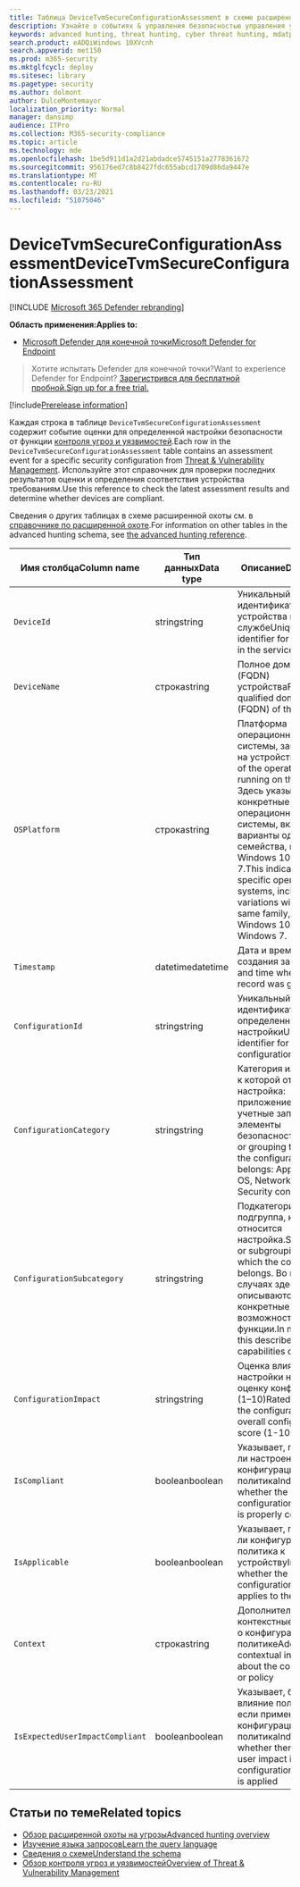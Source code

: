 ```yaml
---
title: Таблица DeviceTvmSecureConfigurationAssessment в схеме расширенной охоты
description: Узнайте о событиях & управления безопасностью управления угрозами в таблице DeviceTvmSecureConfigurationAssessment схемы advanced hunting. Эти события предоставляют сведения о устройстве, а также сведения о конфигурации безопасности, влияние и соответствие требованиям.
keywords: advanced hunting, threat hunting, cyber threat hunting, mdatp, microsoft defender atp, wdatp search, query, telemetry, schema reference, kusto, table, column, data type, description, threat & vulnerability management, TVM, device management, security configuration, DeviceTvmSecureConfigurationAssessment
search.product: eADQiWindows 10XVcnh
search.appverid: met150
ms.prod: m365-security
ms.mktglfcycl: deploy
ms.sitesec: library
ms.pagetype: security
ms.author: dolmont
author: DulceMontemayor
localization_priority: Normal
manager: dansimp
audience: ITPro
ms.collection: M365-security-compliance
ms.topic: article
ms.technology: mde
ms.openlocfilehash: 1be5d911d1a2d21abdadce5745151a2778361672
ms.sourcegitcommit: 956176ed7c8b8427fdc655abcd1709d86da9447e
ms.translationtype: MT
ms.contentlocale: ru-RU
ms.lasthandoff: 03/23/2021
ms.locfileid: "51075046"
---
```

# <a name="devicetvmsecureconfigurationassessment"></a><span data-ttu-id="7d090-105">DeviceTvmSecureConfigurationAssessment</span><span class="sxs-lookup"><span data-stu-id="7d090-105">DeviceTvmSecureConfigurationAssessment</span></span> 

[!INCLUDE [Microsoft 365 Defender rebranding](../../includes/microsoft-defender.md)]

<span data-ttu-id="7d090-106">**Область применения:**</span><span class="sxs-lookup"><span data-stu-id="7d090-106">**Applies to:**</span></span>
- [<span data-ttu-id="7d090-107">Microsoft Defender для конечной точки</span><span class="sxs-lookup"><span data-stu-id="7d090-107">Microsoft Defender for Endpoint</span></span>](https://go.microsoft.com/fwlink/p/?linkid=2154037)



><span data-ttu-id="7d090-108">Хотите испытать Defender для конечной точки?</span><span class="sxs-lookup"><span data-stu-id="7d090-108">Want to experience Defender for Endpoint?</span></span> [<span data-ttu-id="7d090-109">Зарегистрився для бесплатной пробной.</span><span class="sxs-lookup"><span data-stu-id="7d090-109">Sign up for a free trial.</span></span>](https://www.microsoft.com/WindowsForBusiness/windows-atp?ocid=docs-wdatp-advancedhuntingref-abovefoldlink)

[!include[Prerelease information](../../includes/prerelease.md)]

<span data-ttu-id="7d090-110">Каждая строка в таблице `DeviceTvmSecureConfigurationAssessment` содержит событие оценки для определенной настройки безопасности от функции [контроля угроз и уязвимостей](next-gen-threat-and-vuln-mgt.md).</span><span class="sxs-lookup"><span data-stu-id="7d090-110">Each row in the `DeviceTvmSecureConfigurationAssessment` table contains an assessment event for a specific security configuration from [Threat & Vulnerability Management](next-gen-threat-and-vuln-mgt.md).</span></span> <span data-ttu-id="7d090-111">Используйте этот справочник для проверки последних результатов оценки и определения соответствия устройства требованиям.</span><span class="sxs-lookup"><span data-stu-id="7d090-111">Use this reference to check the latest assessment results and determine whether devices are compliant.</span></span>

<span data-ttu-id="7d090-112">Сведения о других таблицах в схеме расширенной охоты см. в [справочнике по расширенной охоте](/windows/security/threat-protection/microsoft-defender-atp/advanced-hunting-schema-reference).</span><span class="sxs-lookup"><span data-stu-id="7d090-112">For information on other tables in the advanced hunting schema, see [the advanced hunting reference](/windows/security/threat-protection/microsoft-defender-atp/advanced-hunting-schema-reference).</span></span>

| <span data-ttu-id="7d090-113">Имя столбца</span><span class="sxs-lookup"><span data-stu-id="7d090-113">Column name</span></span> | <span data-ttu-id="7d090-114">Тип данных</span><span class="sxs-lookup"><span data-stu-id="7d090-114">Data type</span></span> | <span data-ttu-id="7d090-115">Описание</span><span class="sxs-lookup"><span data-stu-id="7d090-115">Description</span></span> |
|-------------|-----------|-------------|
| `DeviceId` | <span data-ttu-id="7d090-116">string</span><span class="sxs-lookup"><span data-stu-id="7d090-116">string</span></span> | <span data-ttu-id="7d090-117">Уникальный идентификатор устройства в службе</span><span class="sxs-lookup"><span data-stu-id="7d090-117">Unique identifier for the device in the service</span></span> |
| `DeviceName` | <span data-ttu-id="7d090-118">строка</span><span class="sxs-lookup"><span data-stu-id="7d090-118">string</span></span> | <span data-ttu-id="7d090-119">Полное доменное имя (FQDN) устройства</span><span class="sxs-lookup"><span data-stu-id="7d090-119">Fully qualified domain name (FQDN) of the device</span></span> |
| `OSPlatform` | <span data-ttu-id="7d090-120">строка</span><span class="sxs-lookup"><span data-stu-id="7d090-120">string</span></span> | <span data-ttu-id="7d090-121">Платформа операционной системы, запущенной на устройстве.</span><span class="sxs-lookup"><span data-stu-id="7d090-121">Platform of the operating system running on the device.</span></span> <span data-ttu-id="7d090-122">Здесь указываются конкретные операционные системы, включая варианты одного семейства, например Windows 10 и Windows 7.</span><span class="sxs-lookup"><span data-stu-id="7d090-122">This indicates specific operating systems, including variations within the same family, such as Windows 10 and Windows 7.</span></span>|
| `Timestamp` | <span data-ttu-id="7d090-123">datetime</span><span class="sxs-lookup"><span data-stu-id="7d090-123">datetime</span></span> |<span data-ttu-id="7d090-124">Дата и время создания записи</span><span class="sxs-lookup"><span data-stu-id="7d090-124">Date and time when the record was generated</span></span> |
| `ConfigurationId` | <span data-ttu-id="7d090-125">string</span><span class="sxs-lookup"><span data-stu-id="7d090-125">string</span></span> | <span data-ttu-id="7d090-126">Уникальный идентификатор определенной настройки</span><span class="sxs-lookup"><span data-stu-id="7d090-126">Unique identifier for a specific configuration</span></span> |
| `ConfigurationCategory` | <span data-ttu-id="7d090-127">string</span><span class="sxs-lookup"><span data-stu-id="7d090-127">string</span></span> | <span data-ttu-id="7d090-128">Категория или группа, к которой относится настройка: приложение, ОС, сеть, учетные записи, элементы безопасности</span><span class="sxs-lookup"><span data-stu-id="7d090-128">Category or grouping to which the configuration belongs: Application, OS, Network, Accounts, Security controls</span></span> |
| `ConfigurationSubcategory` | <span data-ttu-id="7d090-129">string</span><span class="sxs-lookup"><span data-stu-id="7d090-129">string</span></span> |<span data-ttu-id="7d090-130">Подкатегория или подгруппа, к которой относится настройка.</span><span class="sxs-lookup"><span data-stu-id="7d090-130">Subcategory or subgrouping to which the configuration belongs.</span></span> <span data-ttu-id="7d090-131">Во многих случаях здесь описываются конкретные возможности или функции.</span><span class="sxs-lookup"><span data-stu-id="7d090-131">In many cases, this describes specific capabilities or features.</span></span> |
| `ConfigurationImpact` | <span data-ttu-id="7d090-132">string</span><span class="sxs-lookup"><span data-stu-id="7d090-132">string</span></span> | <span data-ttu-id="7d090-133">Оценка влияния настройки на общую оценку конфигурации (1–10)</span><span class="sxs-lookup"><span data-stu-id="7d090-133">Rated impact of the configuration to the overall configuration score (1-10)</span></span> |
| `IsCompliant` | <span data-ttu-id="7d090-134">boolean</span><span class="sxs-lookup"><span data-stu-id="7d090-134">boolean</span></span> | <span data-ttu-id="7d090-135">Указывает, правильно ли настроена конфигурация или политика</span><span class="sxs-lookup"><span data-stu-id="7d090-135">Indicates whether the configuration or policy is properly configured</span></span> |
| `IsApplicable` | <span data-ttu-id="7d090-136">boolean</span><span class="sxs-lookup"><span data-stu-id="7d090-136">boolean</span></span> | <span data-ttu-id="7d090-137">Указывает, применима ли конфигурация или политика к устройству</span><span class="sxs-lookup"><span data-stu-id="7d090-137">Indicates whether the configuration or policy applies to the device</span></span> |
| `Context` | <span data-ttu-id="7d090-138">строка</span><span class="sxs-lookup"><span data-stu-id="7d090-138">string</span></span> | <span data-ttu-id="7d090-139">Дополнительные контекстные сведения о конфигурации или политике</span><span class="sxs-lookup"><span data-stu-id="7d090-139">Additional contextual information about the configuration or policy</span></span> |
| `IsExpectedUserImpactCompliant` | <span data-ttu-id="7d090-140">boolean</span><span class="sxs-lookup"><span data-stu-id="7d090-140">boolean</span></span> | <span data-ttu-id="7d090-141">Указывает, будет ли влияние пользователя, если применяется конфигурация или политика</span><span class="sxs-lookup"><span data-stu-id="7d090-141">Indicates whether there will be user impact if the configuration or policy is applied</span></span> |

## <a name="related-topics"></a><span data-ttu-id="7d090-142">Статьи по теме</span><span class="sxs-lookup"><span data-stu-id="7d090-142">Related topics</span></span>

- [<span data-ttu-id="7d090-143">Обзор расширенной охоты на угрозы</span><span class="sxs-lookup"><span data-stu-id="7d090-143">Advanced hunting overview</span></span>](advanced-hunting-overview.md)
- [<span data-ttu-id="7d090-144">Изучение языка запросов</span><span class="sxs-lookup"><span data-stu-id="7d090-144">Learn the query language</span></span>](advanced-hunting-query-language.md)
- [<span data-ttu-id="7d090-145">Сведения о схеме</span><span class="sxs-lookup"><span data-stu-id="7d090-145">Understand the schema</span></span>](advanced-hunting-schema-reference.md)
- [<span data-ttu-id="7d090-146">Обзор контроля угроз и уязвимостей</span><span class="sxs-lookup"><span data-stu-id="7d090-146">Overview of Threat & Vulnerability Management</span></span>](next-gen-threat-and-vuln-mgt.md)